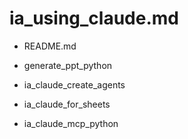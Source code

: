 # ia_using_claude.md


- README.md
- generate_ppt_python

- ia_claude_create_agents

- ia_claude_for_sheets

- ia_claude_mcp_python








